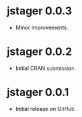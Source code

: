 # jstager 0.0.3

* Minor Improvements.

# jstager 0.0.2

* Initial CRAN submission.

# jstager 0.0.1

* Initial release on GitHub.
